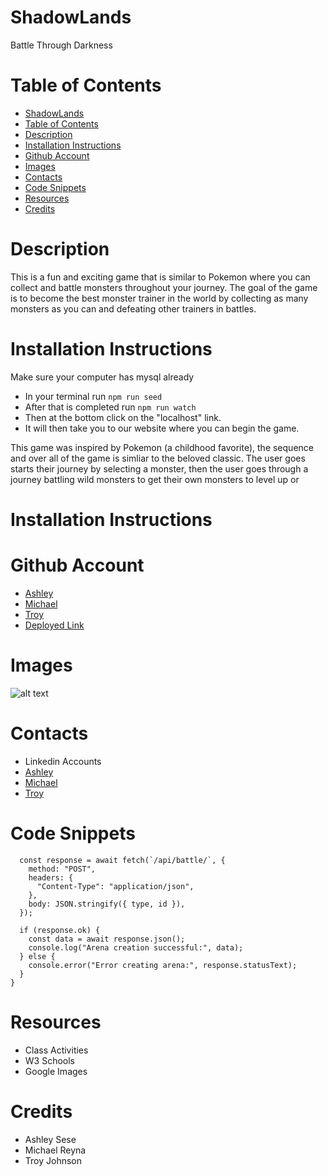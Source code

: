 # ShadowLands
Battle Through Darkness


# Table of Contents
- [ShadowLands](#shadowlands)
- [Table of Contents](#table-of-contents)
- [Description](#description)
- [Installation Instructions](#installation-instructions)
- [Github Account](#github-account)
- [Images](#images)
- [Contacts](#contacts)
- [Code Snippets](#code-snippets)
- [Resources](#resources)
- [Credits](#credits)


# Description

This is a fun and exciting game that is similar to Pokemon where you can collect and battle monsters throughout your journey. The goal of the game is to become the best monster trainer in the world by collecting as many monsters as you can and defeating other trainers in battles.

# Installation Instructions
Make sure your computer has mysql already
- In your terminal run `npm run seed`
- After that is completed run `npm run watch`
- Then at the bottom click on the "localhost" link.
- It will then take you to our website where you can begin the game.

This game was inspired by Pokemon (a childhood favorite), the sequence and over all of the game is simliar to the beloved classic.
The user goes starts their journey by selecting a monster, then the user goes through a journey battling wild monsters to get their own monsters to level up or
# Installation Instructions


# Github Account
- [Ashley](https://github.com/ashrean)
- [Michael](https://github.com/michaelreyna25)
- [Troy](https://github.com/troynj)
- [Deployed Link]()

# Images
![alt text]()

# Contacts
- Linkedin Accounts
- [Ashley](https://www.linkedin.com/in/ashleyrean/)
- [Michael](https://www.linkedin.com/in/michael-reyna-35b597245/)
- [Troy](https://www.linkedin.com/in/troy-johnson-abb5a625a/)

# Code Snippets
``` async function createBattle(type, id) {
  const response = await fetch(`/api/battle/`, {
    method: "POST",
    headers: {
      "Content-Type": "application/json",
    },
    body: JSON.stringify({ type, id }),
  });

  if (response.ok) {
    const data = await response.json();
    console.log("Arena creation successful:", data);
  } else {
    console.error("Error creating arena:", response.statusText);
  }
}
```
# Resources
- Class Activities
- W3 Schools
- Google Images

# Credits
- Ashley Sese
- Michael Reyna
- Troy Johnson
